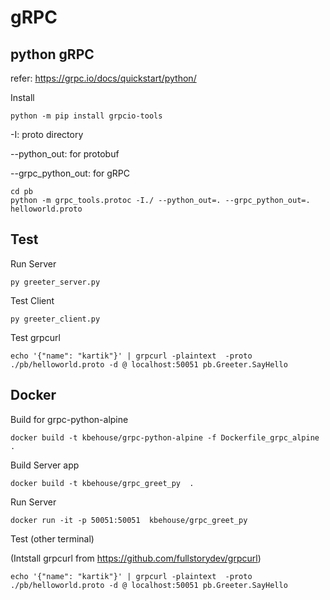 
# gRPC


## python gRPC
 
refer: https://grpc.io/docs/quickstart/python/

Install
```
python -m pip install grpcio-tools
```

-I: proto directory

--python_out: for protobuf

--grpc_python_out: for gRPC

```
cd pb
python -m grpc_tools.protoc -I./ --python_out=. --grpc_python_out=. helloworld.proto
```

## Test

Run Server
```
py greeter_server.py
```

Test Client
```
py greeter_client.py
```

Test grpcurl
```
echo '{"name": "kartik"}' | grpcurl -plaintext  -proto ./pb/helloworld.proto -d @ localhost:50051 pb.Greeter.SayHello
```


## Docker

Build for grpc-python-alpine

```
docker build -t kbehouse/grpc-python-alpine -f Dockerfile_grpc_alpine .
```

Build Server app
```
docker build -t kbehouse/grpc_greet_py  .
```

Run Server
```
docker run -it -p 50051:50051  kbehouse/grpc_greet_py
```

Test (other terminal)

(Intstall grpcurl from https://github.com/fullstorydev/grpcurl)

```
echo '{"name": "kartik"}' | grpcurl -plaintext  -proto ./pb/helloworld.proto -d @ localhost:50051 pb.Greeter.SayHello
```